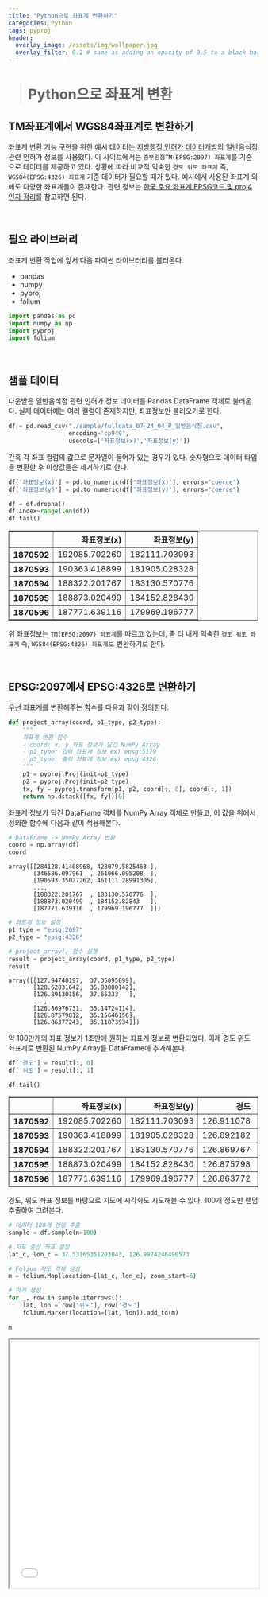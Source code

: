 ```yaml
---
title: "Python으로 좌표계 변환하기"
categories: Python
tags: pyproj
header:
  overlay_image: /assets/img/wallpaper.jpg
  overlay_filter: 0.2 # same as adding an opacity of 0.5 to a black background
---
```


> # Python으로 좌표계 변환

## TM좌표계에서 WGS84좌표계로 변환하기

좌표계 변환 기능 구현을 위한 예시 데이터는 [지방행정 인허가 데이터개방](https://www.localdata.go.kr/main.do)의 일반음식점 관련 인허가 정보를 사용했다. 이 사이트에서는 `중부원점TM(EPSG:2097) 좌표계`를 기준으로 데이터를 제공하고 있다. 상황에 따라 비교적 익숙한 `경도 위도 좌표계` 즉, `WGS84(EPSG:4326) 좌표계` 기준 데이터가 필요할 때가 있다. 예시에서 사용된 좌표계 외에도 다양한 좌표계들이 존재한다. 관련 정보는 [한국 주요 좌표계 EPSG코드 및 proj4 인자 정리](https://www.osgeo.kr/17)를 참고하면 된다.

<br>

## 필요 라이브러리

좌표계 변환 작업에 앞서 다음 파이썬 라이브러리를 불러온다.

- pandas
- numpy
- pyproj
- folium


```python
import pandas as pd
import numpy as np
import pyproj
import folium
```

<br>

## 샘플 데이터

다운받은 일반음식점 관련 인허가 정보 데이터를 Pandas DataFrame 객체로 불러온다. 실제 데이터에는 여러 컬럼이 존재하지만, 좌표정보만 불러오기로 한다. 


```python
df = pd.read_csv("./sample/fulldata_07_24_04_P_일반음식점.csv",
                 encoding='cp949',
                 usecols=['좌표정보(x)','좌표정보(y)'])
```

간혹 각 좌표 컬럼의 값으로 문자열이 들어가 있는 경우가 있다. 숫자형으로 데이터 타입을 변환한 후 이상값들은 제거하기로 한다.


```python
df['좌표정보(x)'] = pd.to_numeric(df['좌표정보(x)'], errors="coerce")
df['좌표정보(y)'] = pd.to_numeric(df['좌표정보(y)'], errors="coerce")

df = df.dropna()
df.index=range(len(df))
df.tail()
```




<div>
<style scoped>
    .dataframe tbody tr th:only-of-type {
        vertical-align: middle;
    }

    .dataframe tbody tr th {
        vertical-align: top;
    }

    .dataframe thead th {
        text-align: right;
    }
</style>
<table border="1" class="dataframe">
  <thead>
    <tr style="text-align: right;">
      <th></th>
      <th>좌표정보(x)</th>
      <th>좌표정보(y)</th>
    </tr>
  </thead>
  <tbody>
    <tr>
      <th>1870592</th>
      <td>192085.702260</td>
      <td>182111.703093</td>
    </tr>
    <tr>
      <th>1870593</th>
      <td>190363.418899</td>
      <td>181905.028328</td>
    </tr>
    <tr>
      <th>1870594</th>
      <td>188322.201767</td>
      <td>183130.570776</td>
    </tr>
    <tr>
      <th>1870595</th>
      <td>188873.020499</td>
      <td>184152.828430</td>
    </tr>
    <tr>
      <th>1870596</th>
      <td>187771.639116</td>
      <td>179969.196777</td>
    </tr>
  </tbody>
</table>
</div>



위 좌표정보는 `TM(EPSG:2097) 좌표계`를 따르고 있는데, 좀 더 내게 익숙한 `경도 위도 좌표계` 즉, `WGS84(EPSG:4326) 좌표계`로 변환하기로 한다.

<br>

## EPSG:2097에서 EPSG:4326로 변환하기

우선 좌표계를 변환해주는 함수를 다음과 같이 정의한다.


```python
def project_array(coord, p1_type, p2_type):
    """
    좌표계 변환 함수
    - coord: x, y 좌표 정보가 담긴 NumPy Array
    - p1_type: 입력 좌표계 정보 ex) epsg:5179
    - p2_type: 출력 좌표계 정보 ex) epsg:4326
    """
    p1 = pyproj.Proj(init=p1_type)
    p2 = pyproj.Proj(init=p2_type)
    fx, fy = pyproj.transform(p1, p2, coord[:, 0], coord[:, 1])
    return np.dstack([fx, fy])[0]
```

좌표계 정보가 담긴 DataFrame 객체를 NumPy Array 객체로 만들고, 이 값을 위에서 정의한 함수에 다음과 같이 적용해본다.


```python
# DataFrame -> NumPy Array 변환
coord = np.array(df)
coord
```




    array([[284128.41408968, 428079.5825463 ],
           [346586.097961  , 261066.095208  ],
           [190593.35027262, 461111.28991305],
           ...,
           [188322.201767  , 183130.570776  ],
           [188873.020499  , 184152.82843   ],
           [187771.639116  , 179969.196777  ]])




```python
# 좌표계 정보 설정
p1_type = "epsg:2097"
p2_type = "epsg:4326"

# project_array() 함수 실행
result = project_array(coord, p1_type, p2_type)
result
```




    array([[127.94740197,  37.35095899],
           [128.62031642,  35.83880142],
           [126.89130156,  37.65233   ],
           ...,
           [126.86976731,  35.14724114],
           [126.87579812,  35.15646156],
           [126.86377243,  35.11873934]])



약 180만개의 좌표 정보가 1초만에 원하는 좌표계 정보로 변환되었다. 이제 경도 위도 좌표계로 변환된 NumPy Array를 DataFrame에 추가해본다.


```python
df['경도'] = result[:, 0]
df['위도'] = result[:, 1]
```


```python
df.tail()
```




<div>
<style scoped>
    .dataframe tbody tr th:only-of-type {
        vertical-align: middle;
    }

    .dataframe tbody tr th {
        vertical-align: top;
    }

    .dataframe thead th {
        text-align: right;
    }
</style>
<table border="1" class="dataframe">
  <thead>
    <tr style="text-align: right;">
      <th></th>
      <th>좌표정보(x)</th>
      <th>좌표정보(y)</th>
      <th>경도</th>
      <th>위도</th>
    </tr>
  </thead>
  <tbody>
    <tr>
      <th>1870592</th>
      <td>192085.702260</td>
      <td>182111.703093</td>
      <td>126.911078</td>
      <td>35.138094</td>
    </tr>
    <tr>
      <th>1870593</th>
      <td>190363.418899</td>
      <td>181905.028328</td>
      <td>126.892182</td>
      <td>35.136216</td>
    </tr>
    <tr>
      <th>1870594</th>
      <td>188322.201767</td>
      <td>183130.570776</td>
      <td>126.869767</td>
      <td>35.147241</td>
    </tr>
    <tr>
      <th>1870595</th>
      <td>188873.020499</td>
      <td>184152.828430</td>
      <td>126.875798</td>
      <td>35.156462</td>
    </tr>
    <tr>
      <th>1870596</th>
      <td>187771.639116</td>
      <td>179969.196777</td>
      <td>126.863772</td>
      <td>35.118739</td>
    </tr>
  </tbody>
</table>
</div>



경도, 위도 좌표 정보를 바탕으로 지도에 시각화도 시도해볼 수 있다. 100개 정도만 랜덤 추출하여 그려본다.


```python
# 데이터 100개 랜덤 추출
sample = df.sample(n=100)

# 지도 중심 좌표 설정
lat_c, lon_c = 37.53165351203043, 126.9974246490573

# Folium 지도 객체 생성
m = folium.Map(location=[lat_c, lon_c], zoom_start=6)

# 마커 생성
for _, row in sample.iterrows():
    lat, lon = row['위도'], row['경도']
    folium.Marker(location=[lat, lon]).add_to(m)
    
m
```


<iframe
  src="/assets/html/folium/220121.html"
  style="width:100%; height:500px;"
></iframe>